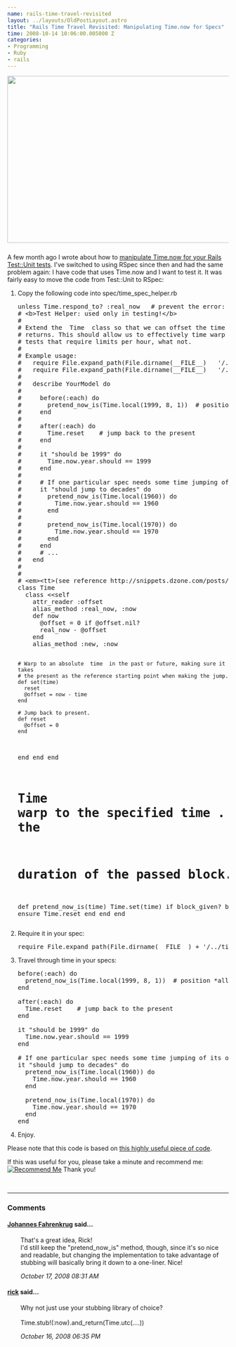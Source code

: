 ```yaml
--- 
name: rails-time-travel-revisited
layout: ../layouts/OldPostLayout.astro
title: "Rails Time Travel Revisited: Manipulating Time.now for Specs"
time: 2008-10-14 10:06:00.005000 Z
categories: 
- Programming
- Ruby
- rails
---
```

<img style="margin: 0pt 10px 10px 0pt; cursor: pointer; width: 584px; height: 380px;" src="http://upload.wikimedia.org/wikipedia/commons/a/af/Worm3.jpg" alt="" border="0" /></a>

A few month ago I wrote about how to <a href="http://blog.springenwerk.com/2008/05/rails-time-travel-manipulating-timenow.html">manipulate Time.now for your Rails Test::Unit tests</a>. I've switched to using RSpec since then and had the same problem again: I have code that uses Time.now and I want to test it. It was fairly easy to move the code from Test::Unit to RSpec:

<ol><li>Copy the following code into spec/time_spec_helper.rb
<pre class="prettyprint">
unless Time.respond_to? :real_now   # prevent the error: stack level too deep (SystemStackError)
# &lt;b&gt;Test Helper: used only in testing!&lt;/b&gt;
#
# Extend the  Time  class so that we can offset the time that  now
# returns. This should allow us to effectively time warp for functional
# tests that require limits per hour, what not.
#
# Example usage:
#   require File.expand_path(File.dirname(__FILE__)   '/../spec_helper')
#   require File.expand_path(File.dirname(__FILE__)   '/../time_spec_helper')
#
#   describe YourModel do
# 
#     before(:each) do
#       pretend_now_is(Time.local(1999, 8, 1))  # position *all* tests back in time!
#     end
# 
#     after(:each) do
#       Time.reset    # jump back to the present
#     end
#
#     it "should be 1999" do
#       Time.now.year.should == 1999
#     end
#
#     # If one particular spec needs some time jumping of its own...
#     it "should jump to decades" do
#       pretend_now_is(Time.local(1960)) do
#         Time.now.year.should == 1960
#       end
#
#       pretend_now_is(Time.local(1970)) do
#         Time.now.year.should == 1970
#       end
#     end
#     # ...
#   end
#
#
# &lt;em&gt;&lt;tt&gt;(see reference http://snippets.dzone.com/posts/show/1738)&lt;/tt&gt;&lt;/em&gt;
class Time
  class &lt;&lt;self
    attr_reader :offset
    alias_method :real_now, :now
    def now
      @offset = 0 if @offset.nil?
      real_now - @offset
    end
    alias_method :new, :now

    # Warp to an absolute  time  in the past or future, making sure it takes
    # the present as the reference starting point when making the jump.
    def set(time)
      reset
      @offset = now - time
    end

    # Jump back to present.
    def reset
      @offset = 0
    end
  end
end
end
  
# Time warp to the specified  time . If given a block, it applies only for the
# duration of the passed block.
def pretend_now_is(time)
Time.set(time)
if block_given?
  begin
    yield
  ensure
    Time.reset
  end
end
end</pre></li><li>Require it in your spec:
<pre class="prettyprint">
require File.expand_path(File.dirname(__FILE__) + '/../time_spec_helper')</pre></li><li>Travel through time in your specs:
<pre class="prettyprint">before(:each) do
  pretend_now_is(Time.local(1999, 8, 1))  # position *all* tests back in time!
end

after(:each) do
  Time.reset    # jump back to the present
end

it "should be 1999" do
  Time.now.year.should == 1999
end

# If one particular spec needs some time jumping of its own...
it "should jump to decades" do
  pretend_now_is(Time.local(1960)) do
    Time.now.year.should == 1960
  end

  pretend_now_is(Time.local(1970)) do
    Time.now.year.should == 1970
  end
end</pre></li><li>Enjoy.</li></ol>Please note that this code is based on <a href="http://snippets.dzone.com/posts/show/1738#comment-1101">this highly useful piece of code</a>.
<p>If this was useful for you, please take a minute and recommend me:
<a href="http://workingwithrails.com/recommendation/new/person/11816-johannes-fahrenkrug"><img alt="Recommend Me" src="http://workingwithrails.com/images/tools/compact-small-button.jpg" /></a>
Thank you!</p>
<br/><hr/><h3>Comments</h3>
<div class="swcomment"><h4><a href="http://www.blogger.com/profile/06650223978538123548">Johannes Fahrenkrug</a> said...</h4>
<p style="margin-left: 30px">That's a great idea, Rick!<BR/>I'd still keep the "pretend_now_is" method, though, since it's so nice and readable, but changing the implementation to take advantage of stubbing will basically bring it down to a one-liner. Nice!</p>
<em class="swlightgray" style="margin-left: 30px">October 17, 2008 08:31 AM</em></div>
<div class="swcomment"><h4><a href="http://www.blogger.com/profile/03660411461311718839">rick</a> said...</h4>
<p style="margin-left: 30px">Why not just use your stubbing library of choice?  <BR/><BR/>Time.stub!(:now).and_return(Time.utc(....))</p>
<em class="swlightgray" style="margin-left: 30px">October 16, 2008 06:35 PM</em></div>
